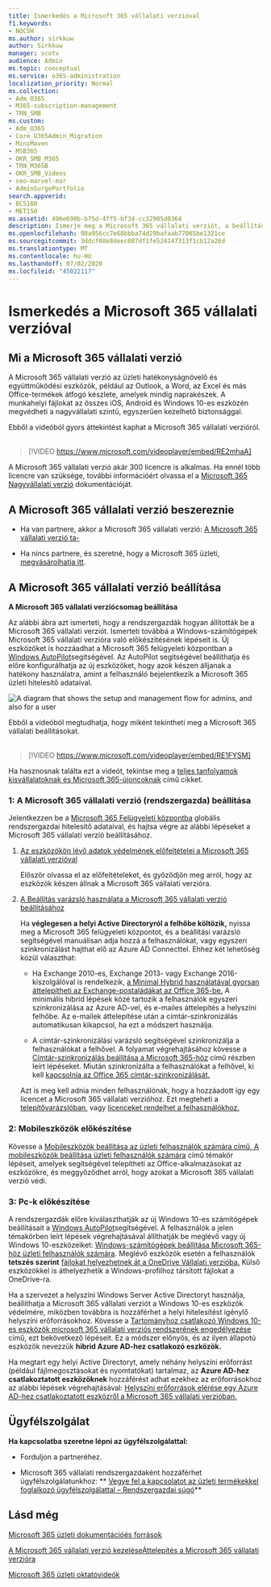 ```yaml
---
title: Ismerkedés a Microsoft 365 vállalati verzióval
f1.keywords:
- NOCSH
ms.author: sirkkuw
author: Sirkkuw
manager: scotv
audience: Admin
ms.topic: conceptual
ms.service: o365-administration
localization_priority: Normal
ms.collection:
- Adm_O365
- M365-subscription-management
- TRN_SMB
ms.custom:
- Adm_O365
- Core_O365Admin_Migration
- MiniMaven
- MSB365
- OKR_SMB_M365
- TRN_M365B
- OKR_SMB_Videos
- seo-marvel-mar
- AdminSurgePortfolio
search.appverid:
- BCS160
- MET150
ms.assetid: 496e690b-b75d-4ff5-bf34-cc32905d0364
description: Ismerje meg a Microsoft 365 vállalati verziót, a beállításmódját, valamint azt, hogy miként készítheti fel a felhasználók eszközeit és számítógépeit a Microsoft 365 vállalati verzió általi védelemre.
ms.openlocfilehash: 08a956cc7e68bbba74d29bafaab77065be1321ce
ms.sourcegitcommit: 3ddcf08e8deec087df1fe524147313f1cb12a26d
ms.translationtype: MT
ms.contentlocale: hu-HU
ms.lasthandoff: 07/02/2020
ms.locfileid: "45022117"
---
```

# <a name="get-started-with-microsoft-365-for-business"></a>Ismerkedés a Microsoft 365 vállalati verzióval

## <a name="what-is-microsoft-365-for-business"></a>Mi a Microsoft 365 vállalati verzió

A Microsoft 365 vállalati verzió az üzleti hatékonyságnövelő és együttműködési eszközök, például az Outlook, a Word, az Excel és más Office-termékek átfogó készlete, amelyek mindig naprakészek. A munkahelyi fájlokat az összes iOS, Android és Windows 10-es eszközén megvédheti a nagyvállalati szintű, egyszerűen kezelhető biztonsággal.

Ebből a videóból gyors áttekintést kaphat a Microsoft 365 vállalati verzióról.<br><br>

> [!VIDEO https://www.microsoft.com/videoplayer/embed/RE2mhaA] 
  
A Microsoft 365 vállalati verzió akár 300 licencre is alkalmas. Ha ennél több licencre van szüksége, további információért olvassa el a [Microsoft 365 Nagyvállalati verzió](https://go.microsoft.com/fwlink/p/?linkid=860986) dokumentációját. 
  
## <a name="get-microsoft-365-for-business"></a>A Microsoft 365 vállalati verzió beszereznie

- Ha van partnere, akkor a Microsoft 365 vállalati verzió: [A Microsoft 365 vállalati verzió ta-](get-microsoft-365-business.md)
    
- Ha nincs partnere, és szeretné, hogy a Microsoft 365 üzleti, [megvásárolhatja itt](https://www.microsoft.com/microsoft-365/business).
    
## <a name="set-up-microsoft-365-for-business"></a>A Microsoft 365 vállalati verzió beállítása

 **A Microsoft 365 vállalati verziócsomag beállítása**
  
Az alábbi ábra azt ismerteti, hogy a rendszergazdák hogyan állították be a Microsoft 365 vállalati verziót. Ismerteti továbbá a Windows-számítógépek Microsoft 365 vállalati verzióra való előkészítésének lépéseit is. Új eszközöket is hozzáadhat a Microsoft 365 felügyeleti központban a [Windows AutoPilot](add-autopilot-devices-and-profile.md)segítségével. Az AutoPilot segítségével beállíthatja és előre konfigurálhatja az új eszközöket, hogy azok készen álljanak a hatékony használatra, amint a felhasználó bejelentkezik a Microsoft 365 üzleti hitelesítő adataival.
  
![A diagram that shows the setup and management flow for admins, and also for a user](../media/249f81fc-7e79-44c7-8425-3a0b7b651c3b.png)

Ebből a videóból megtudhatja, hogy miként tekintheti meg a Microsoft 365 vállalati beállításokat.<br><br>

> [!VIDEO https://www.microsoft.com/videoplayer/embed/RE1FYSM] 

Ha hasznosnak találta ezt a videót, tekintse meg a [teljes tanfolyamok kisvállalatoknak és Microsoft 365-újoncoknak](https://support.microsoft.com/office/6ab4bbcd-79cf-4000-a0bd-d42ce4d12816) című cikket.

  
### <a name="1-set-up-microsoft-365-for-business-admin"></a>1: A Microsoft 365 vállalati verzió (rendszergazda) beállítása

Jelentkezzen be a [Microsoft 365 Felügyeleti központba](https://portal.office.com/adminportal/home) globális rendszergazdai hitelesítő adataival, és hajtsa végre az alábbi lépéseket a Microsoft 365 vállalati verzió beállításához. 
  
1. [Az eszközökön lévő adatok védelmének előfeltételei a Microsoft 365 vállalati verzióval](pre-requisites-for-data-protection.md)
    
    Először olvassa el az előfeltételeket, és győződjön meg arról, hogy az eszközök készen állnak a Microsoft 365 vállalati verzióra.
    
2. [A Beállítás varázsló használata a Microsoft 365 vállalati verzió beállításához](set-up.md)
    
    Ha **véglegesen a helyi Active Directoryról a felhőbe költözik,** nyissa meg a Microsoft 365 felügyeleti központot, és a beállítási varázsló segítségével manuálisan adja hozzá a felhasználókat, vagy egyszeri szinkronizálást hajthat elő az Azure AD Connecttel. Ehhez két lehetőség közül választhat: 
    
    - Ha Exchange 2010-es, Exchange 2013- vagy Exchange 2016-kiszolgálóval is rendelkezik, [a Minimal Hybrid használatával gyorsan áttelepítheti az Exchange-postaládákat az Office 365-be.](https://docs.microsoft.com/Exchange/mailbox-migration/use-minimal-hybrid-to-quickly-migrate) A minimális hibrid lépések közé tartozik a felhasználók egyszeri szinkronizálása az Azure AD-vel, és e-mailes áttelepítés a helyszíni felhőbe. Az e-mailek áttelepítése után a címtár-szinkronizálás automatikusan kikapcsol, ha ezt a módszert használja.
    
    - A címtár-szinkronizálási varázsló segítségével szinkronizálja a felhasználókat a felhővel. A folyamat végrehajtásához kövesse a [Címtár-szinkronizálás beállítása a Microsoft 365-höz](https://docs.microsoft.com/office365/enterprise/set-up-directory-synchronization) című részben leírt lépéseket. Miután szinkronizálta a felhasználókat a felhővel, ki kell [kapcsolnia az Office 365 címtár-szinkronizálását.](https://docs.microsoft.com/office365/enterprise/turn-off-directory-synchronization)
    
    Azt is meg kell adnia minden felhasználónak, hogy a hozzáadott így egy licencet a Microsoft 365 vállalati verzióhoz. Ezt megteheti a [telepítővarázslóban,](set-up.md) vagy [licenceket rendelhet a felhasználókhoz.](../admin/manage/assign-licenses-to-users.md)
    
### <a name="2-prepare-mobile-devices"></a>2: Mobileszközök előkészítése

Kövesse a [Mobileszközök beállítása az üzleti felhasználók számára című, A mobileszközök beállítása üzleti felhasználók számára](set-up-mobile-devices.md) című témakör lépéseit, amelyek segítségével telepítheti az Office-alkalmazásokat az eszközökre, és meggyőződhet arról, hogy azokat a Microsoft 365 vállalati verzió védi. 
  
### <a name="3-prepare-pcs"></a>3: Pc-k előkészítése

A rendszergazdák előre kiválaszthatják az új Windows 10-es számítógépek beállításait a [Windows AutoPilot](add-autopilot-devices-and-profile.md)segítségével. A felhasználók a jelen témakörben leírt lépések végrehajtásával állíthatják be meglévő vagy új Windows 10-eszközeiket: [Windows-számítógépek beállítása Microsoft 365-höz üzleti felhasználók számára](set-up-windows-devices.md). Meglévő eszközök esetén a felhasználók **tetszés szerint** [fájlokat helyezhetnek át a OneDrive Vállalati verzióba.](move-files-to-onedrive.md) Külső eszközökkel is áthelyezhetik a Windows-profilhoz társított fájlokat a OneDrive-ra.
  
Ha a szervezet a helyszíni Windows Server Active Directoryt használja, beállíthatja a Microsoft 365 vállalati verziót a Windows 10-es eszközök védelmére, miközben továbbra is hozzáférhet a helyi hitelesítést igénylő helyszíni erőforrásokhoz. Kövesse a [Tartományhoz csatlakozó Windows 10-es eszközök microsoft 365 vállalati verziós rendszerének engedélyezése](manage-windows-devices.md) című, ezt bekövetkező lépéseit. Ez a módszer előnyös, és az ilyen állapotú eszközök nevezzük **hibrid Azure AD-hez csatlakozó eszközök.** 
  
Ha megtart egy helyi Active Directoryt, amely néhány helyszíni erőforrást (például fájlmegosztásokat és nyomtatókat) tartalmaz, az **Azure AD-hez csatlakoztatott eszközöknek** hozzáférést adhat ezekhez az erőforrásokhoz az alábbi lépések végrehajtásával: [Helyszíni erőforrások elérése egy Azure AD-hez csatlakoztatott eszközről a Microsoft 365 vállalati verzióban.](access-resources.md)
  
  
## <a name="contact-support"></a>Ügyfélszolgálat

 **Ha kapcsolatba szeretne lépni az ügyfélszolgálattal:**
  
- Forduljon a partneréhez.
    
- Microsoft 365 vállalati rendszergazdaként hozzáférhet ügyfélszolgálatunkhoz: ** [Vegye fel a kapcsolatot az üzleti termékekkel foglalkozó ügyfélszolgálattal – Rendszergazdai súgó](https://docs.microsoft.com/microsoft-365/admin/contact-support-for-business-products)**
    
## <a name="see-also"></a>Lásd még

[Microsoft 365 üzleti dokumentációés források](https://go.microsoft.com/fwlink/p/?linkid=853701)
  
[A Microsoft 365 vállalati verzió kezelése](manage.md)[Áttelepítés a Microsoft 365 vállalati verzióra](migrate-to-microsoft-365-business.md)

[Microsoft 365 üzleti oktatóvideók](https://support.microsoft.com/office/6ab4bbcd-79cf-4000-a0bd-d42ce4d12816) 
